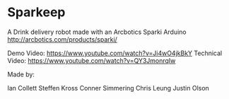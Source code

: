 # Sparkeep

A Drink delivery robot made with an Arcbotics Sparki Arduino http://arcbotics.com/products/sparki/

Demo Video: https://www.youtube.com/watch?v=Ji4wO4jkBkY
Technical Video: https://www.youtube.com/watch?v=QY3JmonrqIw

Made by:

Ian Collett
Steffen Kross
Conner Simmering
Chris Leung
Justin Olson
